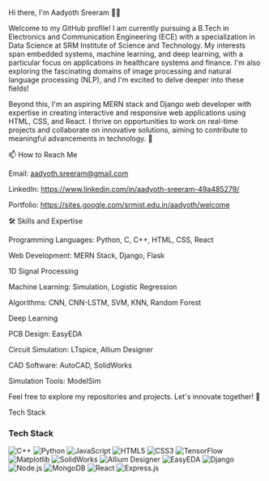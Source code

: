 Hi there, I'm Aadyoth Sreeram 👋✨

Welcome to my GitHub profile! I am currently pursuing a B.Tech in Electronics and Communication Engineering (ECE) with a specialization in Data Science at SRM Institute of Science and Technology. My interests span embedded systems, machine learning, and deep learning, with a particular focus on applications in healthcare systems and finance. I'm also exploring the fascinating domains of image processing and natural language processing (NLP), and I'm excited to delve deeper into these fields!

Beyond this, I'm an aspiring MERN stack and Django web developer with expertise in creating interactive and responsive web applications using HTML, CSS, and React. I thrive on opportunities to work on real-time projects and collaborate on innovative solutions, aiming to contribute to meaningful advancements in technology. 🚀

📫 How to Reach Me

Email: aadyoth.sreeram@gmail.com

LinkedIn: https://www.linkedin.com/in/aadyoth-sreeram-49a485279/

Portfolio: https://sites.google.com/srmist.edu.in/aadyoth/welcome


🛠️ Skills and Expertise

Programming Languages: Python, C, C++, HTML, CSS, React

Web Development: MERN Stack, Django, Flask

1D Signal Processing

Machine Learning: Simulation, Logistic Regression

Algorithms: CNN, CNN-LSTM, SVM, KNN, Random Forest

Deep Learning

PCB Design: EasyEDA

Circuit Simulation: LTspice, Allium Designer

CAD Software: AutoCAD, SolidWorks

Simulation Tools: ModelSim

Feel free to explore my repositories and projects. Let's innovate together! 🚀


Tech Stack
### Tech Stack

![C++](https://img.shields.io/badge/-C++-00599C?style=for-the-badge&logo=cplusplus&logoColor=white)
![Python](https://img.shields.io/badge/-Python-3776AB?style=for-the-badge&logo=python&logoColor=white)
![JavaScript](https://img.shields.io/badge/-JavaScript-F7DF1E?style=for-the-badge&logo=javascript&logoColor=black)
![HTML5](https://img.shields.io/badge/-HTML5-E34F26?style=for-the-badge&logo=html5&logoColor=white)
![CSS3](https://img.shields.io/badge/-CSS3-1572B6?style=for-the-badge&logo=css3&logoColor=white)
![TensorFlow](https://img.shields.io/badge/-TensorFlow-FF6F00?style=for-the-badge&logo=tensorflow&logoColor=white)
![Matplotlib](https://img.shields.io/badge/-Matplotlib-3766AB?style=for-the-badge&logo=python&logoColor=white)
![SolidWorks](https://img.shields.io/badge/-SolidWorks-FF0000?style=for-the-badge&logo=solidworks&logoColor=white)
![Allium Designer](https://img.shields.io/badge/-Allium%20Designer-8A2BE2?style=for-the-badge&logoColor=white)
![EasyEDA](https://img.shields.io/badge/-EasyEDA-0078D7?style=for-the-badge&logoColor=white)
![Django](https://img.shields.io/badge/-Django-092E20?style=for-the-badge&logo=django&logoColor=white)
![Node.js](https://img.shields.io/badge/-Node.js-339933?style=for-the-badge&logo=nodedotjs&logoColor=white)
![MongoDB](https://img.shields.io/badge/-MongoDB-47A248?style=for-the-badge&logo=mongodb&logoColor=white)
![React](https://img.shields.io/badge/-React-61DAFB?style=for-the-badge&logo=react&logoColor=black)
![Express.js](https://img.shields.io/badge/-Express.js-000000?style=for-the-badge&logo=express&logoColor=white)


